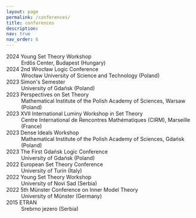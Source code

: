 ```yaml
---
layout: page
permalink: /conferences/
title: conferences
description:
nav: true
nav_order: 6
---
```

<dl>
<dt>2024 Young Set Theory Workshop</dt>
<dd>Erdős Center, Budapest (Hungary)</dd>
<dt>2024 2nd Wrocław Logic Conference</dt>
<dd>Wrocław University of Science and Technology (Poland)</dd>
<dt>2023 Simon's Semester</dt>
<dd>University of Gdańsk (Poland)</dd>
<dt>2023 Perspectives on Set Theory</dt>
<dd>Mathematical Institute of the Polish Academy of Sciences, Warsaw (Poland)</dd>
<dt>2023 XVII International Luminy Workshop in Set Theory</dt>
<dd>Centre International de Rencontres Mathématiques (CIRM), Marseille (France)</dd>
<dt>2023 Dense Ideals Workshop</dt>
<dd>Mathematical Institute of the Polish Academy of Sciences, Gdańsk (Poland)</dd>
<dt>2023 The First Gdańsk Logic Conference</dt>
<dd>University of Gdańsk (Poland)</dd>
<dt>2022 European Set Theory Conference</dt>
<dd>University of Turin (Italy)</dd>
<dt>2022 Young Set Theory Workshop</dt>
<dd>University of Novi Sad (Serbia)</dd>
<dt>2022 5th Münster Conference on Inner Model Theory</dt>
<dd>University of Münster (Germany)</dd>
<dt>2015 ETRAN</dt>
<dd>Srebrno jezero (Serbia)</dd>
</dl>
